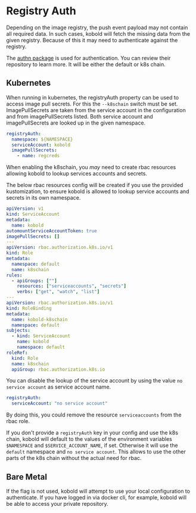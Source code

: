 # Registry Auth

Depending on the image registry, the push event payload may not contain all
required data. In such cases, kobold will fetch the missing data from the given
registry. Because of this it may need to authenticate against the registry.

The [authn
package](https://github.com/google/go-containerregistry/tree/main/pkg/authn) is
used for authentication. You can review their repository to learn more. It will
be either the default or k8s chain.

## Kubernetes

When running in kubernetes, the registryAuth property can be used to access
image pull secrets. For this the `--k8schain` switch must be set.
ImagePullSecrets are taken from the service account in the configuration and
from imagePullSecrets listed. Both service account and imagePullSecrets are
looked up in the given namespace.

```yaml
registryAuth:
  namespace: ${NAMESPACE}
  serviceAccount: kobold
  imagePullSecrets:
    - name: regcreds
```

When enabling the k8schain, you *may* need to create rbac resources allowing
kobold to lookup services accounts and secrets.

The below rbac resources config will be created if you use the provided
kustomization, to ensure kobold is allowed to lookup service accounts and
secrets in its own namespace.

```yaml
apiVersion: v1
kind: ServiceAccount
metadata:
  name: kobold
automountServiceAccountToken: true
imagePullSecrets: []
---
apiVersion: rbac.authorization.k8s.io/v1
kind: Role
metadata:
  namespace: default
  name: k8schain
rules:
  - apiGroups: [""]
    resources: ["serviceaccounts", "secrets"]
    verbs: ["get", "watch", "list"]
---
apiVersion: rbac.authorization.k8s.io/v1
kind: RoleBinding
metadata:
  name: kobold-k8schain
  namespace: default
subjects:
  - kind: ServiceAccount
    name: kobold
    namespace: default
roleRef:
  kind: Role
  name: k8schain
  apiGroup: rbac.authorization.k8s.io
```

You can disable the lookup of the service account by using the value `no service
account` as service account name.

```yaml
registryAuth:
  serviceAccount: "no service account"
```

By doing this, you could remove the resource `serviceaccounts` from the rbac
role.

If you don't provide a `registryAuth` key in your config and use the k8s chain,
kobold will default to the values of the environment variables `$NAMESPACE` and
`$SERVICE_ACCOUNT_NAME`, if set. Otherwise it will use the `default` namespace and
`no service account`. This allows to use the other parts of the k8s chain
without the actual need for rbac.

## Bare Metal

If the flag is not used, kobold will attempt to use your local configuration to
authenticate. If you have logged in via docker cli, for example, kobold will be
able to access your private repository.
